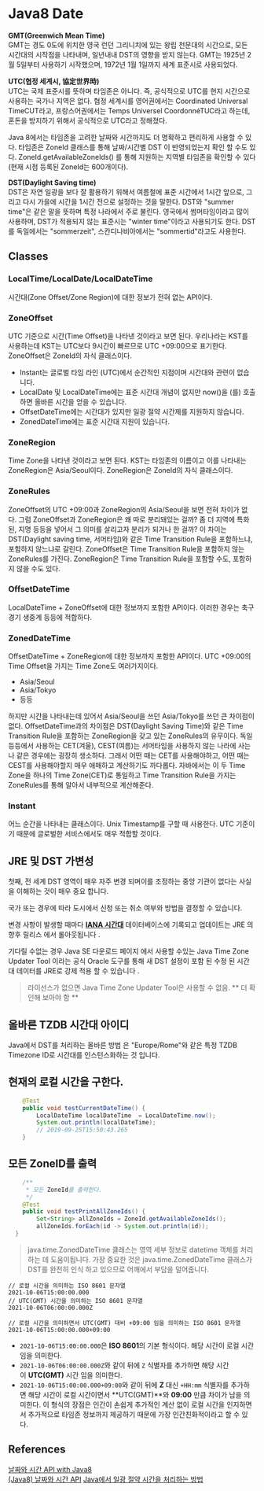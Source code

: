 # Java8 Date

**GMT(Greenwich Mean Time)**\
GMT는 경도 0도에 위치한 영국 런던 그리니치에 있는 왕립 천문대의 시간으로, 모든 시간대의 시작점을 나타내며, 일년내내 DST의 영향을 받지 않는다. GMT는 1925년 2월 5일부터 사용하기 시작했으며, 1972년 1월 1일까지 세계 표준시로 사용되었다.

**UTC(협정 세계시, 協定世界時)**\
UTC는 국제 표준시를 뜻하며 타임존은 아니다. 즉, 공식적으로 UTC를 현지 시간으로 사용하는 국가나 지역은 없다. 협정 세계시를 영어권에서는 Coordinated Universal TimeCUT라고, 프랑스어권에서는 Temps Universel CoordonnéTUC라고 하는데, 혼돈을 방지하기 위해서 공식적으로 UTC라고 정해졌다.

Java 8에서는 타임존을 고려한 날짜와 시간까지도 더 명확하고 편리하게 사용할 수 있다. 타임존은 ZoneId 클래스를 통해 날짜/시간별 DST 이 반영되었는지 확인 할 수도 있다. ZoneId.getAvailableZoneIds() 를 통해 지원하는 지역별 타임존을 확인할 수 있다(현재 시점 등록된 ZoneId는 600개이다).

**DST(Daylight Saving time)**\
DST은 자연 일광을 보다 잘 활용하기 위해서 여름철에 표준 시간에서 1시간 앞으로, 그리고 다시 가을에 시간을 1시간 전으로 설정하는 것을 말한다. DST와 "summer time"은 같은 말을 뜻하며 특정 나라에서 주로 불린다. 영국에서 썸머타임이라고 많이 사용하며, DST가 적용되지 않는 표준시는 "winter time"이라고 사용되기도 한다. DST를 독일에서는 "sommerzeit", 스칸디나비아에서는 "sommertid"라고도 사용한다.

## Classes

### LocalTime/LocalDate/LocalDateTime

시간대(Zone Offset/Zone Region)에 대한 정보가 전혀 없는 API이다.

### ZoneOffset

UTC 기준으로 시간(Time Offset)을 나타낸 것이라고 보면 된다. 우리나라는 KST를 사용하는데 KST는 UTC보다 9시간이 빠르므로 UTC +09:00으로 표기한다. ZoneOffset은 ZoneId의 자식 클래스이다.

* Instant는 글로벌 타임 라인 (UTC)에서 순간적인 지점이며 시간대와 관련이 없습니다.
* LocalDate 및 LocalDateTime에는 표준 시간대 개념이 없지만 now()을 (를) 호출하면 올바른 시간을 얻을 수 있습니다.
* OffsetDateTime에는 시간대가 있지만 일광 절약 시간제를 지원하지 않습니다.
* ZonedDateTime에는 표준 시간대 지원이 있습니다.

### ZoneRegion

Time Zone을 나타낸 것이라고 보면 된다. KST는 타임존의 이름이고 이를 나타내는 ZoneRegion은 Asia/Seoul이다. ZoneRegion은 ZoneId의 자식 클래스이다.

### ZoneRules

ZoneOffset의 UTC +09:00과 ZoneRegion의 Asia/Seoul을 보면 전혀 차이가 없다. 그럼 ZoneOffset과 ZoneRegion은 왜 따로 분리돼있는 걸까? 좀 더 지역에 특화된, 지명 등등을 넣어서 그 의미를 살리고자 분리가 되거나 한 걸까? 이 차이는 DST(Daylight saving time, 서머타임)와 같은 Time Transition Rule을 포함하느냐, 포함하지 않느냐로 갈린다. ZoneOffset은 Time Transition Rule을 포함하지 않는 ZoneRules를 가진다. ZoneRegion은 Time Transition Rule을 포함할 수도, 포함하지 않을 수도 있다.

### OffsetDateTime

LocalDateTime + ZoneOffset에 대한 정보까지 포함한 API이다. 이러한 경우는 축구 경기 생중계 등등에 적합하다.

### ZonedDateTime

OffsetDateTime + ZoneRegion에 대한 정보까지 포함한 API이다. UTC +09:00의 Time Offset을 가지는 Time Zone도 여러가지이다.

* Asia/Seoul
* Asia/Tokyo
* 등등

하지만 시간을 나타내는데 있어서 Asia/Seoul을 쓰던 Asia/Tokyo를 쓰던 큰 차이점이 없다. OffsetDateTime과의 차이점은 DST(Daylight Saving Time)와 같은 Time Transition Rule을 포함하는 ZoneRegion을 갖고 있는 ZoneRules의 유무이다. 독일 등등에서 사용하는 CET(겨울), CEST(여름)는 서머타임을 사용하지 않는 나라에 사는 나 같은 경우에는 굉장히 생소하다. 그래서 어떤 때는 CET를 사용해야하고, 어떤 때는 CEST를 사용해야할지 매우 애매하고 계산하기도 까다롭다. 자바에서는 이 두 Time Zone을 하나의 Time Zone(CET)로 통일하고 Time Transition Rule을 가지는 ZoneRules를 통해 알아서 내부적으로 계산해준다.

### Instant

어느 순간을 나타내는 클래스이다. Unix Timestamp를 구할 때 사용한다. UTC 기준이기 때문에 글로벌한 서비스에서도 매우 적합할 것이다.

## JRE 및 DST 가변성

첫째, 전 세계 DST 영역이 매우 자주 변경 되며이를 조정하는 중앙 기관이 없다는 사실을 이해하는 것이 매우 중요 합니다.

국가 또는 경우에 따라 도시에서 신청 또는 취소 여부와 방법을 결정할 수 있습니다.

변경 사항이 발생할 때마다 [**IANA 시간대**](https://www.iana.org/time-zones) 데이터베이스에 기록되고 업데이트는 JRE 의 향후 릴리스 에서 롤아웃됩니다 .

기다릴 수없는 경우 Java SE 다운로드 페이지 에서 사용할 수있는 Java Time Zone Updater Tool 이라는 공식 Oracle 도구를 통해 새 DST 설정이 포함 된 수정 된 시간대 데이터를 JRE로 강제 적용 할 수 있습니다 .

> 라이선스가 없으면 Java Time Zone Updater Tool은 사용할 수 없음. \*\* 더 확인해 보아야 함 \*\*

## 올바른 TZDB 시간대 아이디

Java에서 DST를 처리하는 올바른 방법 은 "Europe/Rome"와 같은 특정 TZDB Timezone ID로 시간대를 인스턴스화하는 것 입니다.

## 현재의 로컬 시간을 구한다.

```java
	@Test
	public void testCurrentDateTime() {
		LocalDateTime localDateTime  = LocalDateTime.now();
		System.out.println(localDateTime);
		// 2019-09-25T15:50:43.265
	}
```

## 모든 ZoneID를 출력

```java
	/**
	 * 모든 ZoneId를 출력한다.
	 */
	@Test
	public void testPrintAllZoneIds() {
		Set<String> allZoneIds = ZoneId.getAvailableZoneIds();
		allZoneIds.forEach(id -> System.out.println(id));
  }
```

> java.time.ZonedDateTime 클래스는 영역 세부 정보로 datetime 객체를 처리하는 데 도움이됩니다. 가장 중요한 것은 java.time.ZonedDateTime 클래스가 DST를 완전히 인식 하고 있으므로 어깨에서 부담을 덜어줍니다.






```shell
// 로컬 시간을 의미하는 ISO 8601 문자열
2021-10-06T15:00:00.000
// UTC(GMT) 시간을 의미하는 ISO 8601 문자열
2021-10-06T06:00:00.000Z

// 로컬 시간을 의미하면서 UTC(GMT) 대비 +09:00 임을 의미하는 ISO 8601 문자열
2021-10-06T15:00:00.000+09:00
```
- `2021-10-06T15:00:00.000`은 **ISO 8601**의 기본 형식이다. 해당 시간이 로컬 시간 임을 의미한다.
- `2021-10-06T06:00:00.000Z`와 같이 뒤에 `Z` 식별자를 추가하면 해당 시간이 **UTC(GMT)** 시간 임을 의미한다.
- `2021-10-06T15:00:00.000+09:00`와 같이 뒤에 **Z** 대신 `+HH:mm` 식별자를 추가하면 해당 시간이 로컬 시간이면서 **UTC(GMT)**와 **09:00** 만큼 차이가 남을 의미한다. 이 형식의 장점은 인간이 손쉽게 추가적인 계산 없이 로컬 시간을 인지하면서 추가적으로 타임존 정보까지 제공하기 때문에 가장 인간친화적이라고 할 수 있다.




## References

[날짜와 시간 API with Java8](https://wickso.me/java/java-8-date-time/)\
[(Java8) 날짜와 시간 API](https://perfectacle.github.io/2018/09/26/java8-date-time/) [Java에서 일광 절약 시간을 처리하는 방법](http://www.programmergirl.com/handle-day-light-savings-java/)
